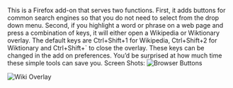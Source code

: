 This is a Firefox add-on that serves two functions.  First, it adds buttons for common search engines so that you do not need to select from the drop down menu.  Second, if you highlight a word or phrase on a web page and press a combination of keys, it will either open a Wikipedia or Wiktionary overlay.  The default keys are Ctrl+Shift+1 for Wikipedia, Ctrl+Shift+2 for Wiktionary and Ctrl+Shift+` to close the overlay.  These keys can be changed in the add on preferences.  You’d be surprised at how much time these simple tools can save you.
Screen Shots:
<img src="https://raw2.github.com/TheOtherRealm/otheraddonbeta/master/otheraddonbeta/screenshotofsearchbuttons.png" alt="Browser Buttons">

<img src="https://raw2.github.com/TheOtherRealm/otheraddonbeta/master/otheraddonbeta/screenshotofwikioverlay.png" alt="Wiki Overlay">